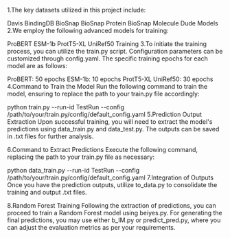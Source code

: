 1.The key datasets utilized in this project include:

Davis BindingDB
BioSnap
BioSnap Protein
BioSnap Molecule
Dude
Models
2.We employ the following advanced models for training:

ProBERT
ESM-1b
ProtT5-XL UniRef50
Training
3.To initiate the training process, you can utilize the train.py script. Configuration parameters can be customized through config.yaml. The specific training epochs for each model are as follows:

ProBERT: 50 epochs
ESM-1b: 10 epochs
ProtT5-XL UniRef50: 30 epochs
4.Command to Train the Model
Run the following command to train the model, ensuring to replace the path to your train.py file accordingly:

python train.py --run-id TestRun --config /path/to/your/train.py/config/default_config.yaml
5.Prediction Output Extraction
Upon successful training, you will need to extract the model's predictions using data_train.py and data_test.py. The outputs can be saved in .txt files for further analysis.

6.Command to Extract Predictions
Execute the following command, replacing the path to your train.py file as necessary:

python data_train.py --run-id TestRun --config /path/to/your/train.py/config/default_config.yaml
7.Integration of Outputs
Once you have the prediction outputs, utilize to_data.py to consolidate the training and output .txt files.

8.Random Forest Training
Following the extraction of predictions, you can proceed to train a Random Forest model using beiyes.py. For generating the final predictions, you may use either b_IM.py or predict_pred.py, where you can adjust the evaluation metrics as per your requirements.
